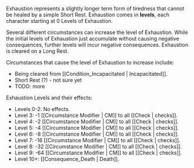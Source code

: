 Exhaustion represents a slightly longer term form of tiredness that cannot be healed by a simple Short Rest. Exhaustion comes in **levels**, each character starting at 0 Levels of Exhaustion.

Several different circumstances can increase the level of Exhaustion. While the initial levels of Exhaustion just accumulate without causing negative consequences, further levels will incur negative consequences. Exhaustion is cleared on a Long Rest.

Circumstances that cause the level of Exhaustion to increase include:

* Being cleared from [[Condition_Incapacitated | Incapacitated]].
* Short Rest (?) - not sure yet
* TODO: more

Exhaustion Levels and their effects:

* Levels 0-2: No effects.
* Level 3: -1 [[Circumstance Modifier | CM]] to all [[Check | checks]].
* Level 4: -2 [[Circumstance Modifier | CM]] to all [[Check | checks]].
* Level 5: -4 [[Circumstance Modifier | CM]] to all [[Check | checks]].
* Level 6: -8 [[Circumstance Modifier | CM]] to all [[Check | checks]].
* Level 7: -16 [[Circumstance Modifier | CM]] to all [[Check | checks]].
* Level 8: -32 [[Circumstance Modifier | CM]] to all [[Check | checks]].
* Level 9: -64 [[Circumstance Modifier | CM]] to all [[Check | checks]].
* Level 10+: [[Consequence_Death | Death]].
